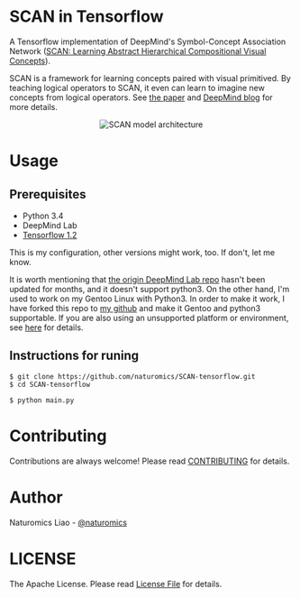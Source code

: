 # SCAN in Tensorflow
A Tensorflow implementation of DeepMind's Symbol-Concept Association Network ([SCAN: Learning Abstract Hierarchical Compositional Visual Concepts](https://arxiv.org/abs/1707.03389)).

SCAN is a framework for learning concepts paired with visual primitived. By teaching logical operators to SCAN, it even can learn to imagine new concepts from logical operators. See [the paper](https://arxiv.org/abs/1707.03389) and [DeepMind blog](https://deepmind.com/blog/imagine-creating-new-visual-concepts-recombining-familiar-ones/) for more details.

<p align="center">
	<img src="https://github.com/naturomics/SCAN-tensorflow/blob/master/assets/SCAN-model.png?raw=true" alt="SCAN model architecture"/>
</p>

# Usage

## Prerequisites

* Python 3.4
* DeepMind Lab
* [Tensorflow 1.2](https://github.com/tensorflow/tensorflow/tree/r1.2)

This is my configuration, other versions might work, too. If don't, let me know.

It is worth mentioning that [the origin DeepMind Lab repo](https://github.com/deepmind/lab) hasn't been updated for months, and it doesn't support python3. On the other hand, I'm used to work on my Gentoo Linux with Python3. In order to make it work, I have forked this repo to [my github](https://github.com/naturomics/lab) and make it Gentoo and python3 supportable. If you are also using an unsupported platform or environment, see [here](https://github.com/naturomics/lab) for details.

## Instructions for runing
```shell
$ git clone https://github.com/naturomics/SCAN-tensorflow.git
$ cd SCAN-tensorflow
```

```shell
$ python main.py
```


# Contributing
Contributions are always welcome! Please read [CONTRIBUTING](CONTRIBUTING.md) for details.

# Author
Naturomics Liao - [@naturomics](https://github.com/naturomics)

# LICENSE
The Apache License. Please read [License File](LICENSE) for details.
